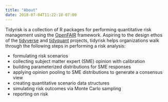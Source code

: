 ```yaml
---
title: "About"
date: 2018-07-04T11:22:18-07:00
---
```


Tidyrisk is a collection of R packages for performing quantitative risk 
management using the [OpenFAIR](https://www2.opengroup.org/ogsys/catalog/C13G) 
framework. Aspiring to the design ethos of the [tidyverse](https://tidyverse.org) 
and [tidyquant](https://business-science.github.io/tidyquant/) 
projects, tidyrisk helps organizations walk through the following 
steps in performing a risk analysis:

-  formulating risk scenarios
-  collecting subject matter expert (SME) opinion with calibration
-  building parameterized distributions for SME responses
-  applying opinion pooling to SME distributions to generate a consensus view
-  creating quantitative scenario data structures
-  simulating risk outcomes via Monte Carlo sampling
-  reporting on risk
